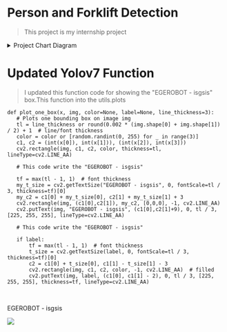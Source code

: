 # Person and Forklift Detection

> This project is my internship project

<details>
<summary> Project Chart Diagram </summary>
   <br />
   <p> I used this Chart Diagram for development process </p>

<img src="https://user-images.githubusercontent.com/59209205/204371290-11db1d23-6452-429e-a4cd-4704fb4eb624.png">
</details>





# Updated Yolov7 Function
   >I updated this function code for showing the "EGEROBOT - isgsis" box.This function into the utils.plots
    
    def plot_one_box(x, img, color=None, label=None, line_thickness=3):
       # Plots one bounding box on image img
       tl = line_thickness or round(0.002 * (img.shape[0] + img.shape[1]) / 2) + 1  # line/font thickness
       color = color or [random.randint(0, 255) for _ in range(3)]
       c1, c2 = (int(x[0]), int(x[1])), (int(x[2]), int(x[3]))
       cv2.rectangle(img, c1, c2, color, thickness=tl, lineType=cv2.LINE_AA)

       # This code write the "EGEROBOT - isgsis"

       tf = max(tl - 1, 1)  # font thickness
       my_t_size = cv2.getTextSize("EGEROBOT - isgsis", 0, fontScale=tl / 3, thickness=tf)[0]
       my_c2 = c1[0] + my_t_size[0], c2[1] + my_t_size[1] + 3
       cv2.rectangle(img, (c1[0],c2[1]), my_c2, [0,0,0], -1, cv2.LINE_AA)
       cv2.putText(img, "EGEROBOT - isgsis", (c1[0],c2[1]+9), 0, tl / 3, [225, 255, 255], lineType=cv2.LINE_AA)

       # This code write the "EGEROBOT - isgsis"

       if label:
           tf = max(tl - 1, 1)  # font thickness
           t_size = cv2.getTextSize(label, 0, fontScale=tl / 3, thickness=tf)[0]
           c2 = c1[0] + t_size[0], c1[1] - t_size[1] - 3
           cv2.rectangle(img, c1, c2, color, -1, cv2.LINE_AA)  # filled
           cv2.putText(img, label, (c1[0], c1[1] - 2), 0, tl / 3, [225, 255, 255], thickness=tf, lineType=cv2.LINE_AA)

<br />
<p> EGEROBOT - isgsis </p>

<img src="https://user-images.githubusercontent.com/59209205/204371435-90349413-4b70-441b-af1e-e8ddf105b9fa.png">



        
